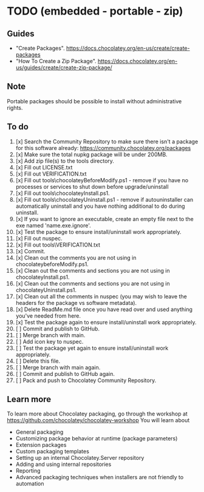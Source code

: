 ﻿# TODO (embedded - portable - zip)

## Guides

- "Create Packages". <https://docs.chocolatey.org/en-us/create/create-packages>
- "How To Create a Zip Package". <https://docs.chocolatey.org/en-us/guides/create/create-zip-package/>

## Note

Portable packages should be possible to install without administrative rights.

## To do

1. [x] Search the Community Repository to make sure there isn't a package for this software already: <https://community.chocolatey.org/packages>
2. [x] Make sure the total nupkg package will be under 200MB.
3. [x] Add zip file(s) to the tools directory.
4. [x] Fill out LICENSE.txt
5. [x] Fill out VERIFICATION.txt
6. [x] Fill out tools\chocolateyBeforeModify.ps1 - remove if you have no processes or services to shut down before upgrade/uninstall
7. [x] Fill out tools\chocolateyInstall.ps1.
8. [x] Fill out tools\chocolateyUninstall.ps1 - remove if autouninstaller can automatically uninstall and you have nothing additional to do during uninstall.
9. [x] If you want to ignore an executable, create an empty file next to the exe named 'name.exe.ignore'.
10. [x] Test the package to ensure install/uninstall work appropriately.
11. [x] Fill out nuspec.
12. [x] Fill out tools\VERIFICATION.txt
13. [x] Commit.
14. [x] Clean out the comments you are not using in chocolateybeforeModify.ps1.
15. [x] Clean out the comments and sections you are not using in chocolateyInstall.ps1.
16. [x] Clean out the comments and sections you are not using in chocolateyUninstall.ps1.
17. [x] Clean out all the comments in nuspec (you may wish to leave the headers for the package vs software metadata).
18. [x] Delete ReadMe.md file once you have read over and used anything you've needed from here.
19. [x] Test the package again to ensure install/uninstall work appropriately.
20. [ ] Commit and publish to GitHub.
21. [ ] Merge branch with main.
22. [ ] Add icon key to nuspec.
23. [ ] Test the package yet again to ensure install/uninstall work appropriately.
24. [ ] Delete this file.
25. [ ] Merge branch with main again.
26. [ ] Commit and publish to GitHub again.
27. [ ] Pack and push to Chocolatey Community Repository.

## Learn more

To learn more about Chocolatey packaging, go through the workshop at <https://github.com/chocolatey/chocolatey-workshop>
You will learn about

- General packaging
- Customizing package behavior at runtime (package parameters)
- Extension packages
- Custom packaging templates
- Setting up an internal Chocolatey.Server repository
- Adding and using internal repositories
- Reporting
- Advanced packaging techniques when installers are not friendly to automation
